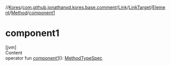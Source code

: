 //[Kores](../../../../../index.md)/[com.github.jonathanxd.kores.base.comment](../../../../index.md)/[Link](../../../index.md)/[LinkTarget](../../index.md)/[Element](../index.md)/[Method](index.md)/[component1](component1.md)



# component1  
[jvm]  
Content  
operator fun [component1](component1.md)(): [MethodTypeSpec](../../../../../com.github.jonathanxd.kores.common/-method-type-spec/index.md)  



